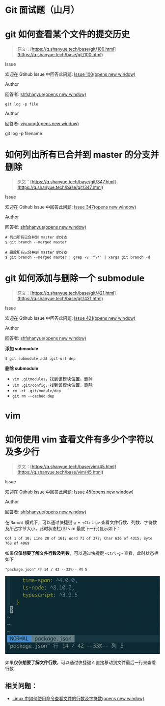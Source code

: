 <!--yml
category: 工具
date: 0001-01-01 00:00:00
-->

# Git 面试题（山月）

# git 如何查看某个文件的提交历史

> 原文：[https://q.shanyue.tech/base/git/100.html](https://q.shanyue.tech/base/git/100.html)

Issue

欢迎在 Gtihub Issue 中回答此问题: [Issue 100(opens new window)](https://github.com/shfshanyue/Daily-Question/issues/100)

Author

回答者: [shfshanyue(opens new window)](https://github.com/shfshanyue)

```
git log -p file 
```

Author

回答者: [viyoung(opens new window)](https://github.com/viyoung)

git log -p filename

# 如何列出所有已合并到 master 的分支并删除

> 原文：[https://q.shanyue.tech/base/git/347.html](https://q.shanyue.tech/base/git/347.html)

Issue

欢迎在 Gtihub Issue 中回答此问题: [Issue 347(opens new window)](https://github.com/shfshanyue/Daily-Question/issues/347)

Author

回答者: [shfshanyue(opens new window)](https://github.com/shfshanyue)

```
# 列出所有已合并到 master 的分支
$ git branch --merged master

# 删除所有已合并到 master 的分支
$ git branch --merged master | grep -v '^\*' | xargs git branch -d 
```

# git 如何添加与删除一个 submodule

> 原文：[https://q.shanyue.tech/base/git/421.html](https://q.shanyue.tech/base/git/421.html)

Issue

欢迎在 Gtihub Issue 中回答此问题: [Issue 421(opens new window)](https://github.com/shfshanyue/Daily-Question/issues/421)

Author

回答者: [shfshanyue(opens new window)](https://github.com/shfshanyue)

**添加 submodule**

```
$ git submodule add :git-url dep 
```

**删除 submodule**

*   `vim .gitmodules`，找到该模块位置，删掉
*   `vim .git/config`，找到该模块位置，删除
*   `rm -rf .git/module/dep`
*   `git rm --cached dep`

# vim

# 如何使用 vim 查看文件有多少个字符以及多少行

> 原文：[https://q.shanyue.tech/base/vim/45.html](https://q.shanyue.tech/base/vim/45.html)

Issue

欢迎在 Gtihub Issue 中回答此问题: [Issue 45(opens new window)](https://github.com/shfshanyue/Daily-Question/issues/45)

Author

回答者: [shfshanyue(opens new window)](https://github.com/shfshanyue)

在 `Normal` 模式下，可以通过快捷键 `g + <Ctrl-g>` 查看文件行数、列数、字符数及所占字节大小，此时状态栏(即 vim 最底下一行)显示如下：

```
Col 1 of 10; Line 28 of 161; Word 71 of 377; Char 636 of 4315; Byte 768 of 4969 
```

如果**仅仅想要了解文件行数及列数**，可以通过快捷键 `<Ctrl-g>` 查看，此时状态栏如下

```
"package.json" 行 14 / 42 --33%-- 列 5 
```

![image](img/f63c12cb78e0b35b296f283357826142.png)

如果**仅仅想要了解文件行数**，可以通过快捷键 `G` 直接移动到文件最后一行来查看行数

## 相关问题：

*   [Linux 中如何使用命令查看文件的行数及字符数(opens new window)](https://github.com/shfshanyue/Daily-Question/issues/44)
